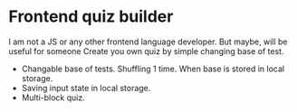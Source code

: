 # Frontend quiz builder
I am not a JS or any other frontend language developer.
But maybe, will be useful for someone
Create you own quiz by simple changing base of test.

- Changable base of tests. Shuffling 1 time. When base is stored in local storage.
- Saving input state in local storage.
- Multi-block quiz.
